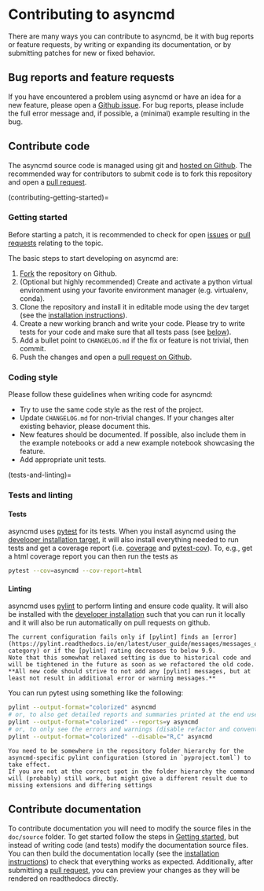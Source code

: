# Contributing to asyncmd

There are many ways you can contribute to asyncmd, be it with bug reports or feature requests, by writing or expanding its documentation, or by submitting patches for new or fixed behavior.

## Bug reports and feature requests

If you have encountered a problem using asyncmd or have an idea for a new feature, please open a [Github issue].
For bug reports, please include the full error message and, if possible, a (minimal) example resulting in the bug.

## Contribute code

The asyncmd source code is managed using git and [hosted on Github][Github]. The recommended way for contributors to submit code is to fork this repository and open a [pull request][Github pr].

(contributing-getting-started)=
### Getting started

Before starting a patch, it is recommended to check for open [issues][Github issue] or [pull requests][Github pr] relating to the topic.

The basic steps to start developing on asyncmd are:

1. [Fork](https://github.com/bio-phys/asyncmd/fork) the repository on Github.
2. (Optional but highly recommended) Create and activate a python virtual environment using your favorite environment manager (e.g. virtualenv, conda).
3. Clone the repository and install it in editable mode using the dev target (see the [installation instructions](#developer-installation)).
4. Create a new working branch and write your code. Please try to write tests for your code and make sure that all tests pass (see [below](#tests-and-linting)).
5. Add a bullet point to `CHANGELOG.md` if the fix or feature is not trivial, then commit.
6. Push the changes and open a [pull request on Github][Github pr].

### Coding style

Please follow these guidelines when writing code for asyncmd:

- Try to use the same code style as the rest of the project.
- Update `CHANGELOG.md` for non-trivial changes. If your changes alter existing behavior, please document this.
- New features should be documented. If possible, also include them in the example notebooks or add a new example notebook showcasing the feature.
- Add appropriate unit tests.

(tests-and-linting)=
### Tests and linting

#### Tests

asyncmd uses [pytest] for its tests. When you install asyncmd using the [developer installation target](#developer-installation), it will also install everything needed to run tests and get a coverage report (i.e. [coverage] and [pytest-cov]). To, e.g., get a html coverage report you can then run the tests as

```bash
pytest --cov=asyncmd --cov-report=html
```

#### Linting

asyncmd uses [pylint] to perform linting and ensure code quality. It will also be installed with the [developer installation](#developer-installation) such that you can run it locally and it will also be run automatically on pull requests on github.

```{important}
The current configuration fails only if [pylint] finds an [error](https://pylint.readthedocs.io/en/latest/user_guide/messages/messages_overview.html#error-category) or if the [pylint] rating decreases to below 9.9.
Note that this somewhat relaxed setting is due to historical code and will be tightened in the future as soon as we refactored the old code.
**All new code should strive to not add any [pylint] messages, but at least not result in additional error or warning messages.**
```

You can run pytest using something like the following:

```bash
pylint --output-format="colorized" asyncmd
# or, to also get detailed reports and summaries printed at the end use:
pylint --output-format="colorized" --reports=y asyncmd
# or, to only see the errors and warnings (disable refactor and convention):
pylint --output-format="colorized" --disable="R,C" asyncmd
```

```{note}
You need to be somewhere in the repository folder hierarchy for the asyncmd-specific pylint configuration (stored in `pyproject.toml`) to take effect.
If you are not at the correct spot in the folder hierarchy the command will (probably) still work, but might give a different result due to missing extensions and differing settings
```

## Contribute documentation

To contribute documentation you will need to modify the source files in the `doc/source` folder. To get started follow the steps in [Getting started](#contributing-getting-started), but instead of writing code (and tests) modify the documentation source files. You can then build the documentation locally (see the [installation instructions](#documentation-installation)) to check that everything works as expected. Additionally, after submitting a [pull request][Github pr], you can preview your changes as they will be rendered on readthedocs directly.

[coverage]: https://pypi.org/project/coverage/
[Github]: https://github.com/bio-phys/asyncmd
[Github issue]: https://github.com/bio-phys/asyncmd/issues
[Github pr]: https://github.com/bio-phys/asyncmd/pulls
[pylint]: https://pylint.readthedocs.io/en/latest/index.html
[pytest]: https://docs.pytest.org/en/latest/
[pytest-cov]: https://pypi.org/project/pytest-cov/
